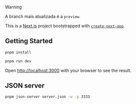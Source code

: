 >[!WARNING]
> A branch mais atualizada é a `preview`.

This is a [Next.js](https://nextjs.org/) project bootstrapped with [`create-next-app`](https://github.com/vercel/next.js/tree/canary/packages/create-next-app).

## Getting Started

```bash
pnpm install

pnpm run dev
```

Open [http://localhost:3000](http://localhost:3000) with your browser to see the result.


## JSON server

```bash
pnpm json-server server.json -w -p 3333
```


